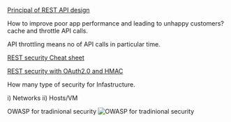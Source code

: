 
[Principal of REST API design](https://searchmicroservices.techtarget.com/essentialguide/Essential-guide-to-API-management-and-application-integration)

How to improve poor app performance and leading to unhappy customers? cache and throttle API calls.

API throttling means no of API calls in particular time.


[REST security Cheat sheet](https://www.owasp.org/index.php/REST_Security_Cheat_Sheet)

[REST security with OAuth2.0 and HMAC](https://searchmicroservices.techtarget.com/news/450296678/Taking-a-new-look-at-security-in-RESTful-API-design)

How many type of security for Infastructure.

i) Networks
ii) Hosts/VM


OWASP for tradinional security
![OWASP for tradinional security](https://user-images.githubusercontent.com/4381376/42995426-76c8cdd0-8c2e-11e8-9f55-917d792e7dec.png)


